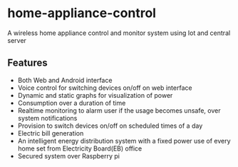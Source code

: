 # home-appliance-control
A wireless home appliance control and monitor system using Iot and central server
## Features
* Both Web and Android interface
* Voice control for switching devices on/off on web interface
* Dynamic and static graphs for visualization of power
* Consumption over a duration of time
* Realtime monitoring to alarm user if the usage becomes unsafe, over system notifications
* Provision to switch devices on/off on scheduled times of a day
* Electric bill generation
* An intelligent energy distribution system with a fixed power use of every home set from Electricity Board(EB) office
* Secured system over Raspberry pi
